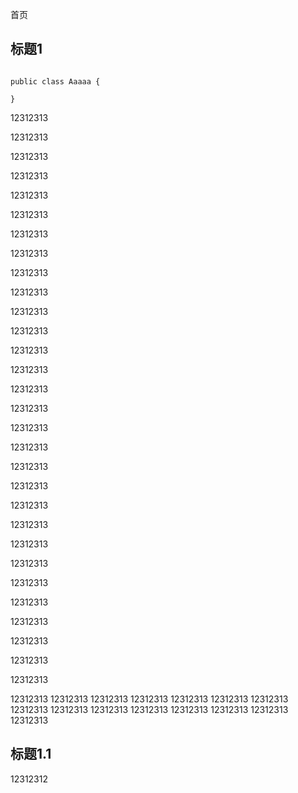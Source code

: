 首页

## 标题1


```

public class Aaaaa {

}

```

12312313

12312313

12312313

12312313

12312313

12312313

12312313

12312313

12312313

12312313

12312313

12312313

12312313

12312313

12312313

12312313

12312313

12312313


12312313

12312313

12312313

12312313

12312313

12312313

12312313

12312313

12312313

12312313

12312313

12312313

12312313
12312313
12312313
12312313
12312313
12312313
12312313
12312313
12312313
12312313
12312313
12312313
12312313
12312313
12312313

## 标题1.1

12312312